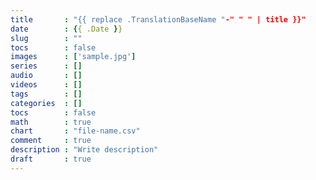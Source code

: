 ```yaml
---
title       : "{{ replace .TranslationBaseName "-" " " | title }}"
date        : {{ .Date }}
slug        : ""
tocs        : false
images      : ['sample.jpg']
series      : []
audio       : []
videos      : []
tags        : []
categories  : []
tocs        : false
math        : true
chart       : "file-name.csv"
comment     : true
description : "Write description"
draft       : true
---
```

